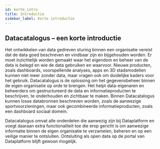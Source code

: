 ```yaml
---
id: korte_intro
title: Introductie 
sidebar_label: Korte introductie
---
```

## Datacatalogus – een korte introductie

Het ontwikkelen van data gedreven sturing binnen een organisatie vereist dat de data goed beschreven en vindbaar zijn en bijgehouden worden. Er moet inzichtelijk worden gemaakt waar het eigendom en beheer van de data is belegd en wie de data gebruiken en waarvoor. Nieuwe producten, zoals dashboards, voorspellende analyses, apps en 3D stadsmodellen kunnen niet meer zonder data, maar vragen ook om duidelijke kaders voor het gebruik. Datacatalogus is de oplossing om het gegevensbeheer binnen de eigen organisatie op orde te brengen. Het helpt data-eigenaren en beheerders om gestructureerd de data en informatieproducten te beschrijven, te onderhouden en zichtbaar te maken. Binnen Datacatalogus kunnen losse databronnen beschreven worden, zoals de aanwezige sportvoorzieningen, maar ook gecombineerde informatieproducten, zoals een dashboard sociaal domein.

Datacatalogus omvat alle onderdelen die aanwezig zijn bij Dataplatform en voegt daaraan extra functionaliteit toe die erop gericht is om aanwezige informatie binnen de eigen organisatie te verzamelen, beheren en op een veilige manier te ontsluiten. Ontsluiting als open data op de portal van Dataplatform blijft gewoon mogelijk. 
